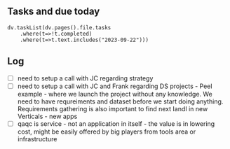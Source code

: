 
## Tasks and due today

```dataviewjs
dv.taskList(dv.pages().file.tasks
	.where(t=>!t.completed)
	.where(t=>t.text.includes("2023-09-22")))
```

## Log

- [ ] need to setup a call with JC regarding strategy 
- [ ] need to setup a call with JC and Frank regarding DS projects - Peel example - where we launch the project without any knowledge. We need to have requreiments and dataset before we start doing anything. Requirements gathering is also important to find next IandI in new Verticals - new apps 
- [ ] qaqc is service  - not an application in  itself - the value is in lowering cost, might be easily offered by big players from tools area or infrastructure